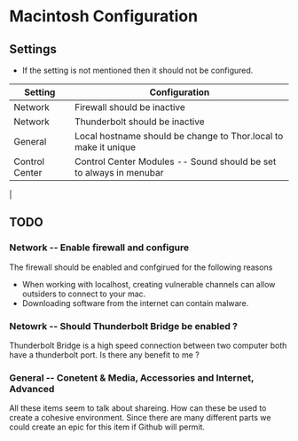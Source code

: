 # Macintosh Configuration

## Settings

* If the setting is not mentioned then it should not be configured.

| Setting | Configuration | 
| ------- | ------------- | 
| Network | Firewall should be inactive |
| Network | Thunderbolt should be inactive |
| General | Local hostname should be change to Thor.local to make it unique |
| Control Center | Control Center Modules -- Sound should be set to always in menubar |
| 


## TODO

### Network -- Enable firewall and configure
The firewall should be enabled and confgirued for the following reasons
* When working with localhost, creating vulnerable channels can allow outsiders to connect to your mac.
* Downloading software from the internet can contain malware.

### Netowrk -- Should Thunderbolt Bridge be enabled ?
Thunderbolt Bridge is a high speed connection between two computer both have a thunderbolt port.  Is there any benefit to me ?

### General -- Conetent & Media, Accessories and Internet, Advanced
All these items seem to talk about shareing.  How can these be used to create a cohesive environment.  Since there are many different parts we could create an epic for this item if Github will permit.

